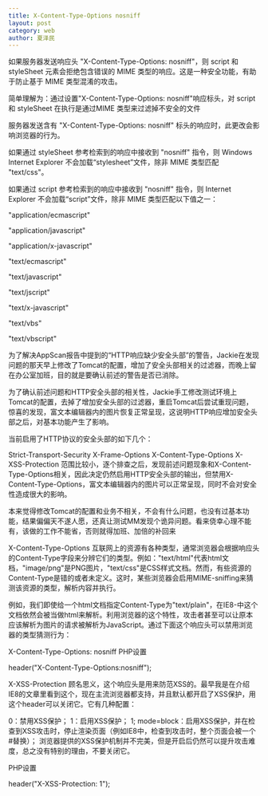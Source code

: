 ```yaml
---
title: X-Content-Type-Options nosniff
layout: post
category: web
author: 夏泽民
---
```

如果服务器发送响应头 "X-Content-Type-Options: nosniff"，则 script 和 styleSheet 元素会拒绝包含错误的 MIME 类型的响应。这是一种安全功能，有助于防止基于 MIME 类型混淆的攻击。

简单理解为：通过设置"X-Content-Type-Options: nosniff"响应标头，对 script 和 styleSheet 在执行是通过MIME 类型来过滤掉不安全的文件

服务器发送含有 "X-Content-Type-Options: nosniff" 标头的响应时，此更改会影响浏览器的行为。



如果通过 styleSheet 参考检索到的响应中接收到 "nosniff" 指令，则 Windows Internet Explorer 不会加载“stylesheet”文件，除非 MIME 类型匹配 "text/css"。

如果通过 script 参考检索到的响应中接收到 "nosniff" 指令，则 Internet Explorer 不会加载“script”文件，除非 MIME 类型匹配以下值之一：



"application/ecmascript"

"application/javascript"

"application/x-javascript"

"text/ecmascript"

"text/javascript"

"text/jscript"

"text/x-javascript"

"text/vbs"

"text/vbscript"
<!-- more -->
为了解决AppScan报告中提到的“HTTP响应缺少安全头部”的警告，Jackie在发现问题的那天早上修改了Tomcat的配置，增加了安全头部相关的过滤器，而晚上留在办公室加班，目的就是要确认前述的警告是否已消除。

为了确认前述问题和HTTP安全头部的相关性，Jackie手工修改测试环境上Tomcat的配置，去掉了增加安全头部的过滤器，重启Tomcat后尝试重现问题，惊喜的发现，富文本编辑器内的图片恢复正常呈现，这说明HTTP响应增加安全头部之后，对基本功能产生了影响。

当前启用了HTTP协议的安全头部的如下几个：

Strict-Transport-Security
X-Frame-Options
X-Content-Type-Options
X-XSS-Protection
范围比较小，逐个排查之后，发现前述问题现象和X-Content-Type-Options相关，因此决定仍然启用HTTP安全头部的输出，但禁用X-Content-Type-Options，富文本编辑器内的图片可以正常呈现，同时不会对安全性造成很大的影响。

本来觉得修改Tomcat的配置和业务不相关，不会有什么问题，也没有过基本功能，结果偏偏天不遂人愿，还真让测试MM发现个诡异问题。看来侥幸心理不能有，该做的工作不能省，否则就得加班、加倍的补回来

X-Content-Type-Options
互联网上的资源有各种类型，通常浏览器会根据响应头的Content-Type字段来分辨它们的类型。例如："text/html"代表html文档，"image/png"是PNG图片，"text/css"是CSS样式文档。然而，有些资源的Content-Type是错的或者未定义。这时，某些浏览器会启用MIME-sniffing来猜测该资源的类型，解析内容并执行。

例如，我们即使给一个html文档指定Content-Type为"text/plain"，在IE8-中这个文档依然会被当做html来解析。利用浏览器的这个特性，攻击者甚至可以让原本应该解析为图片的请求被解析为JavaScript。通过下面这个响应头可以禁用浏览器的类型猜测行为：

X-Content-Type-Options: nosniff
PHP设置

header("X-Content-Type-Options:nosniff");
 

 X-XSS-Protection
顾名思义，这个响应头是用来防范XSS的。最早我是在介绍IE8的文章里看到这个，现在主流浏览器都支持，并且默认都开启了XSS保护，用这个header可以关闭它。它有几种配置：

0：禁用XSS保护；
1：启用XSS保护；
1; mode=block：启用XSS保护，并在检查到XSS攻击时，停止渲染页面（例如IE8中，检查到攻击时，整个页面会被一个#替换）；
浏览器提供的XSS保护机制并不完美，但是开启后仍然可以提升攻击难度，总之没有特别的理由，不要关闭它。

PHP设置

header("X-XSS-Protection: 1");